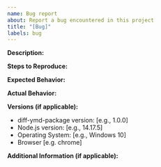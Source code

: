 ```yaml
---
name: Bug report
about: Report a bug encountered in this project
title: "[Bug]"
labels: bug
---
```


 **Description:**

<!--[Provide a brief description of the bug]-->

**Steps to Reproduce:**

<!--[Outline the steps to reproduce the bug]-->

**Expected Behavior:**

<!--[Describe what you expected to happen]-->

**Actual Behavior:**

<!--[Describe what actually happened]-->

**Versions (if applicable):**

- diff-ymd-package version: [e.g., 1.0.0]
- Node.js version: [e.g., 14.17.5]
- Operating System: [e.g., Windows 10]
- Browser [e.g. chrome]

**Additional Information (if applicable):**

<!--[Include any additional information, logs, or screenshots]-->
